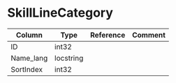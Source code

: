 # SkillLineCategory

| Column | Type | Reference | Comment |
|--------|------|-----------|---------|
|ID|int32|||
|Name_lang|locstring|||
|SortIndex|int32|||

